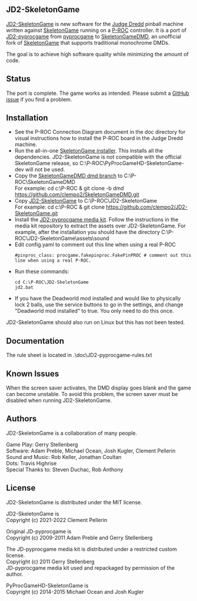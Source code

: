 ## JD2-SkeletonGame

[JD2-SkeletonGame](https://github.com/clempo2/JD2-SkeletonGame) is new software for the [Judge Dredd](https://www.ipdb.org/machine.cgi?id=1322) pinball machine written against [SkeletonGame](http://skeletongame.com/) running on a [P-ROC](https://www.multimorphic.com/store/circuit-boards/p-roc/) controller. It is a port of [JD2-pyprocgame](https://github.com/clempo2/JD2-pyprocgame) from [pyprocgame](http://pyprocgame.pindev.org/) to [SkeletonGameDMD](https://github.com/clempo2/SkeletonGameDMD), an unofficial fork of [SkeletonGame](https://github.com/mjocean/PyProcGameHD-SkeletonGame/tree/dev) that supports traditional monochrome DMDs.

The goal is to achieve high software quality while minimizing the amount of code.

## Status

The port is complete. The game works as intended. Please submit a [GitHub issue](https://github.com/clempo2/JD2-SkeletonGame/issues) if you find a problem.

## Installation

- See the P-ROC Connection Diagram document in the doc directory for visual instructions how to install the P-ROC board in the Judge Dredd machine.  
- Run the all-in-one [SkeletonGame installer](http://skeletongame.com/step-1-installation-and-testing-the-install-windows/). This installs all the dependencies. JD2-SkeletonGame is not compatible with the official SkeletonGame release, so C:\P-ROC\PyProcGameHD-SkeletonGame-dev will not be used.  
- Copy the [SkeletonGameDMD dmd branch](https://github.com/clempo2/SkeletonGameDMD/tree/dmd) to C:\P-ROC\SkeletonGameDMD  
  For example: cd c:\P-ROC & git clone -b dmd https://github.com/clempo2/SkeletonGameDMD.git  
- Copy [JD2-SkeletonGame](https://github.com/clempo2/JD2-SkeletonGame) to C:\P-ROC\JD2-SkeletonGame  
  For example: cd c:\P-ROC & git clone https://github.com/clempo2/JD2-SkeletonGame.git
- Install the [JD2-pyprocgame media kit](https://github.com/clempo2/JD2-pyprocgame-media). Follow the instructions in the media kit repository to extract the assets over JD2-SkeletonGame. For example, after the installation you should have the directory C:\P-ROC\JD2-SkeletonGame\assets\sound  
- Edit config.yaml to comment out this line when using a real P-ROC
    ```
    #pinproc_class: procgame.fakepinproc.FakePinPROC # comment out this line when using a real P-ROC.
    ```
- Run these commands:
    ```
    cd C:\P-ROC\JD2-SkeletonGame  
    jd2.bat  
    ```
- If you have the Deadworld mod installed and would like to physically lock 2 balls, use the service buttons to go in the settings,  and change "Deadworld mod installed" to true. You only need to do this once.

JD2-SkeletonGame should also run on Linux but this has not been tested.

## Documentation

The rule sheet is located in .\doc\JD2-pyprocgame-rules.txt

## Known Issues

When the screen saver activates, the DMD display goes blank and the game can become unstable. To avoid this problem, the screen saver must be disabled when running JD2-SkeletonGame.

## Authors

JD2-SkeletonGame is a collaboration of many people.

Game Play: Gerry Stellenberg  
Software: Adam Preble, Michael Ocean, Josh Kugler, Clement Pellerin  
Sound and Music: Rob Keller, Jonathan Coultan  
Dots: Travis Highrise  
Special Thanks to: Steven Duchac, Rob Anthony

## License

JD2-SkeletonGame is distributed under the MIT license.

JD2-SkeletonGame is  
Copyright (c) 2021-2022 Clement Pellerin

Original JD-pyprocgame is  
Copyright (c) 2009-2011 Adam Preble and Gerry Stellenberg

The JD-pyprocgame media kit is distributed under a restricted custom license.  
Copyright (c) 2011 Gerry Stellenberg  
JD-pyprocgame media kit used and repackaged by permission of the author.

PyProcGameHD-SkeletonGame is  
Copyright (c) 2014-2015 Michael Ocean and Josh Kugler
